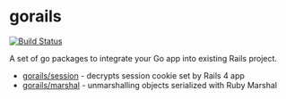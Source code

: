gorails
=======

[![Build Status](https://travis-ci.org/adeven/gorails.png)](https://travis-ci.org/adeven/gorails)

A set of go packages to integrate your Go app into existing Rails project.

* [gorails/session](https://github.com/adeven/gorails/tree/master/session) - decrypts session cookie set by Rails 4 app
* [gorails/marshal](https://github.com/adeven/gorails/tree/master/marshal) - unmarshalling objects serialized with Ruby Marshal
